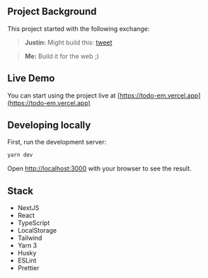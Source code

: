 ## Project Background

This project started with the following exchange:

> **Justin:** Might build this: [tweet](https://twitter.com/brianmichel/status/1594697271563751424?s=42&t=FURE2I2Ut2MhZdsJXlrhEg) 

> **Me:** Build it for the web ;)

## Live Demo
You can start using the project live at [https://todo-em.vercel.app](https://todo-em.vercel.app)

## Developing locally

First, run the development server:

```bash
yarn dev
```

Open [http://localhost:3000](http://localhost:3000) with your browser to see the result.

## Stack
- NextJS
- React
- TypeScript
- LocalStorage
- Tailwind
- Yarn 3
- Husky
- ESLint
- Prettier
